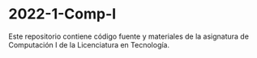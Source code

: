 # 2022-1-Comp-I
Este repositorio contiene código fuente y materiales de la asignatura de Computación I de la Licenciatura en Tecnología. 
